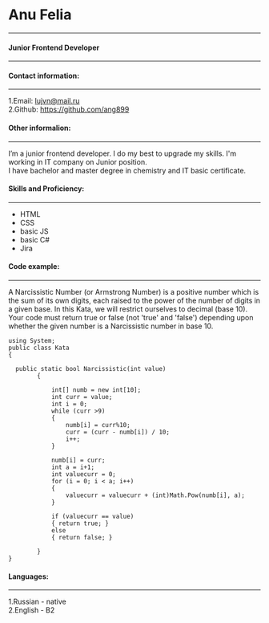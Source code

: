 # Anu Felia

---

#### Junior Frontend Developer

---

#### Contact information:

---

1.Email: lujvn@mail.ru\
2.Github: https://github.com/ang899

#### Other informalion:

---

I’m a junior frontend developer. I do my best to upgrade my skills. I'm working in IT company on Junior position.\
I have bachelor and master degree in chemistry and IT basic certificate.

#### Skills and Proficiency:

---

- HTML
- CSS
- basic JS
- basic C#
- Jira

#### Code example:

---

A Narcissistic Number (or Armstrong Number) is a positive number which is the sum of its own digits, each raised to the power of the number of digits in a given base. In this Kata, we will restrict ourselves to decimal (base 10). Your code must return true or false (not 'true' and 'false') depending upon whether the given number is a Narcissistic number in base 10.

```
using System;
public class Kata
{

  public static bool Narcissistic(int value)
        {

            int[] numb = new int[10];
            int curr = value;
            int i = 0;
            while (curr >9)
            {
                numb[i] = curr%10;
                curr = (curr - numb[i]) / 10;
                i++;
            }

            numb[i] = curr;
            int a = i+1;
            int valuecurr = 0;
            for (i = 0; i < a; i++)
            {
                valuecurr = valuecurr + (int)Math.Pow(numb[i], a);
            }

            if (valuecurr == value)
            { return true; }
            else
            { return false; }

        }
}

```

#### Languages:

---

1.Russian - native\
2.English - B2
